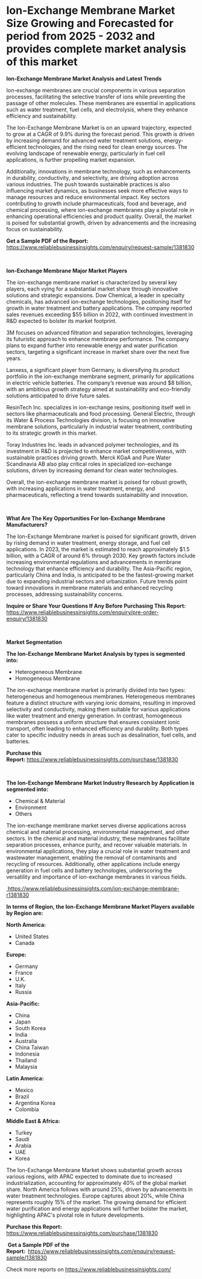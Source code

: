 <p><h1>Ion-Exchange Membrane Market Size Growing and Forecasted for period from 2025 - 2032 and provides complete market analysis of this market</h1></p><p><strong>Ion-Exchange Membrane Market Analysis and Latest Trends</strong></p>
<p><p>Ion-exchange membranes are crucial components in various separation processes, facilitating the selective transfer of ions while preventing the passage of other molecules. These membranes are essential in applications such as water treatment, fuel cells, and electrolysis, where they enhance efficiency and sustainability. </p><p>The Ion-Exchange Membrane Market is on an upward trajectory, expected to grow at a CAGR of 9.9% during the forecast period. This growth is driven by increasing demand for advanced water treatment solutions, energy-efficient technologies, and the rising need for clean energy sources. The evolving landscape of renewable energy, particularly in fuel cell applications, is further propelling market expansion.</p><p>Additionally, innovations in membrane technology, such as enhancements in durability, conductivity, and selectivity, are driving adoption across various industries. The push towards sustainable practices is also influencing market dynamics, as businesses seek more effective ways to manage resources and reduce environmental impact. Key sectors contributing to growth include pharmaceuticals, food and beverage, and chemical processing, where ion-exchange membranes play a pivotal role in enhancing operational efficiencies and product quality. Overall, the market is poised for substantial growth, driven by advancements and the increasing focus on sustainability.</p></p>
<p><strong>Get a Sample PDF of the Report:&nbsp;</strong> <a href="https://www.reliablebusinessinsights.com/enquiry/request-sample/1381830?utm_campaign=3134&utm_medium=2&utm_source=Github&utm_content=ia&utm_term=22032025&utm_id=ion-exchange-membrane">https://www.reliablebusinessinsights.com/enquiry/request-sample/1381830</a></p>
<p>&nbsp;</p>
<p><strong>Ion-Exchange Membrane Major Market Players</strong></p>
<p><p>The ion-exchange membrane market is characterized by several key players, each vying for a substantial market share through innovative solutions and strategic expansions. Dow Chemical, a leader in specialty chemicals, has advanced ion-exchange technologies, positioning itself for growth in water treatment and battery applications. The company reported sales revenues exceeding $55 billion in 2022, with continued investment in R&D expected to bolster its market footprint.</p><p>3M focuses on advanced filtration and separation technologies, leveraging its futuristic approach to enhance membrane performance. The company plans to expand further into renewable energy and water purification sectors, targeting a significant increase in market share over the next five years.</p><p>Lanxess, a significant player from Germany, is diversifying its product portfolio in the ion-exchange membrane segment, primarily for applications in electric vehicle batteries. The company’s revenue was around $8 billion, with an ambitious growth strategy aimed at sustainability and eco-friendly solutions anticipated to drive future sales.</p><p>ResinTech Inc. specializes in ion-exchange resins, positioning itself well in sectors like pharmaceuticals and food processing. General Electric, through its Water & Process Technologies division, is focusing on innovative membrane solutions, particularly in industrial water treatment, contributing to its strategic growth in this market.</p><p>Toray Industries Inc. leads in advanced polymer technologies, and its investment in R&D is projected to enhance market competitiveness, with sustainable practices driving growth. Merck KGaA and Pure Water Scandinavia AB also play critical roles in specialized ion-exchange solutions, driven by increasing demand for clean water technologies.</p><p>Overall, the ion-exchange membrane market is poised for robust growth, with increasing applications in water treatment, energy, and pharmaceuticals, reflecting a trend towards sustainability and innovation.</p></p>
<p>&nbsp;</p>
<p><strong>What Are The Key Opportunities For Ion-Exchange Membrane Manufacturers?</strong></p>
<p><p>The Ion-Exchange Membrane market is poised for significant growth, driven by rising demand in water treatment, energy storage, and fuel cell applications. In 2023, the market is estimated to reach approximately $1.5 billion, with a CAGR of around 6% through 2030. Key growth factors include increasing environmental regulations and advancements in membrane technology that enhance efficiency and durability. The Asia-Pacific region, particularly China and India, is anticipated to be the fastest-growing market due to expanding industrial sectors and urbanization. Future trends point toward innovations in membrane materials and enhanced recycling processes, addressing sustainability concerns.</p></p>
<p><strong>Inquire or Share Your Questions If Any Before Purchasing This Report:</strong> <a href="https://www.reliablebusinessinsights.com/enquiry/pre-order-enquiry/1381830?utm_campaign=3134&utm_medium=2&utm_source=Github&utm_content=ia&utm_term=22032025&utm_id=ion-exchange-membrane">https://www.reliablebusinessinsights.com/enquiry/pre-order-enquiry/1381830</a></p>
<p>&nbsp;</p>
<p><strong>Market Segmentation</strong></p>
<p><strong>The Ion-Exchange Membrane Market Analysis by types is segmented into:</strong></p>
<p><ul><li>Heterogeneous Membrane</li><li>Homogeneous Membrane</li></ul></p>
<p><p>The ion-exchange membrane market is primarily divided into two types: heterogeneous and homogeneous membranes. Heterogeneous membranes feature a distinct structure with varying ionic domains, resulting in improved selectivity and conductivity, making them suitable for various applications like water treatment and energy generation. In contrast, homogeneous membranes possess a uniform structure that ensures consistent ionic transport, often leading to enhanced efficiency and durability. Both types cater to specific industry needs in areas such as desalination, fuel cells, and batteries.</p></p>
<p><strong>Purchase this Report:&nbsp;</strong><a href="https://www.reliablebusinessinsights.com/purchase/1381830?utm_campaign=3134&utm_medium=2&utm_source=Github&utm_content=ia&utm_term=22032025&utm_id=ion-exchange-membrane">https://www.reliablebusinessinsights.com/purchase/1381830</a></p>
<p>&nbsp;</p>
<p><strong>The Ion-Exchange Membrane Market Industry Research by Application is segmented into:</strong></p>
<p><ul><li>Chemical & Material</li><li>Environment</li><li>Others</li></ul></p>
<p><p>The ion-exchange membrane market serves diverse applications across chemical and material processing, environmental management, and other sectors. In the chemical and material industry, these membranes facilitate separation processes, enhance purity, and recover valuable materials. In environmental applications, they play a crucial role in water treatment and wastewater management, enabling the removal of contaminants and recycling of resources. Additionally, other applications include energy generation in fuel cells and battery technologies, underscoring the versatility and importance of ion-exchange membranes in various fields.</p></p>
<p><a href="https://www.reliablebusinessinsights.com/ion-exchange-membrane-r1381830?utm_campaign=3134&utm_medium=2&utm_source=Github&utm_content=ia&utm_term=22032025&utm_id=ion-exchange-membrane">&nbsp;https://www.reliablebusinessinsights.com/ion-exchange-membrane-r1381830</a></p>
<p><strong>In terms of Region, the Ion-Exchange Membrane Market Players available by Region are:</strong></p>
<p>
    <p> <strong> North America: </strong>
        <ul>
            <li>United States</li>
            <li>Canada</li>
        </ul>
        </p> 
    <p> <strong> Europe: </strong>
        <ul>
            <li>Germany</li>
            <li>France</li>
            <li>U.K.</li>
            <li>Italy</li>
            <li>Russia</li>
        </ul>
        </p> 
    <p> <strong> Asia-Pacific: </strong>
        <ul>
            <li>China</li>
            <li>Japan</li>
            <li>South Korea</li>
            <li>India</li>
            <li>Australia</li>
            <li>China Taiwan</li>
            <li>Indonesia</li>
            <li>Thailand</li>
            <li>Malaysia</li>
        </ul>
        </p> 
    <p> <strong> Latin America: </strong>
        <ul>
            <li>Mexico</li>
            <li>Brazil</li>
            <li>Argentina Korea</li>
            <li>Colombia</li>
        </ul>
        </p> 
    <p> <strong> Middle East & Africa: </strong>
        <ul>
            <li>Turkey</li>
            <li>Saudi</li>
            <li>Arabia</li>
            <li>UAE</li>
            <li>Korea</li>
        </ul>
    </p>
    </p>
<p><p>The Ion-Exchange Membrane Market shows substantial growth across various regions, with APAC expected to dominate due to increased industrialization, accounting for approximately 40% of the global market share. North America follows with around 25%, driven by advancements in water treatment technologies. Europe captures about 20%, while China represents roughly 15% of the market. The growing demand for efficient water purification and energy applications will further bolster the market, highlighting APAC's pivotal role in future developments.</p></p>
<p><strong>Purchase this Report: </strong><a href="https://www.reliablebusinessinsights.com/purchase/1381830?utm_campaign=3134&utm_medium=2&utm_source=Github&utm_content=ia&utm_term=22032025&utm_id=ion-exchange-membrane">https://www.reliablebusinessinsights.com/purchase/1381830</a></p>
<p>&nbsp;<strong>Get a Sample PDF of the Report:&nbsp;&nbsp;</strong><a href="https://www.reliablebusinessinsights.com/enquiry/request-sample/1381830?utm_campaign=3134&utm_medium=2&utm_source=Github&utm_content=ia&utm_term=22032025&utm_id=ion-exchange-membrane">https://www.reliablebusinessinsights.com/enquiry/request-sample/1381830</a></p>
<p><strong></strong></p>
<p>Check more reports on <a href="https://www.reliablebusinessinsights.com/?utm_campaign=3134&utm_medium=2&utm_source=Github&utm_content=ia&utm_term=22032025&utm_id=ion-exchange-membrane">https://www.reliablebusinessinsights.com/</a></p>
